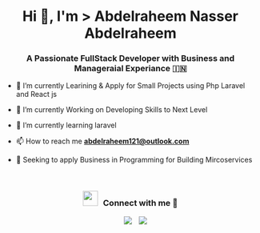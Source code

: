 

<h1 align="center">Hi 👋, I'm >
Abdelraheem Nasser Abdelraheem</a></h1>
<h3 align="center">A Passionate FullStack Developer with Business and Manageraial Experiance &#127470;&#127475</h3>



- 🔭 I’m currently Learining & Apply for Small Projects using Php Laravel and React js
  
- 🌱 I’m currently Working on Developing Skills to Next Level

- 🌱 I’m currently learning laravel

- 📫 How to reach me **abdelraheem121@outlook.com**

- 📄 Seeking to apply Business  in Programming for Building Mircoservices
<br/>
<h3 align="center" > <img src="https://media.giphy.com/media/iY8CRBdQXODJSCERIr/giphy.gif" width="30" height="30" style="margin-right: 10px;">Connect with me 🤝 </h3>

<p align="center">

 <div align="center"  class="icons-social" style="margin-left: 10px;">
        <a style="margin-left: 10px;"  target="_blank" href="https://images.app.goo.gl/5BX62XgESxCgTbcC8">
			<img src="https://img.icons8.com/doodle/40/000000/linkedin--v2.png"></a>
        <a style="margin-left: 10px;" target="_blank" href="https://instagram.com/100rabhch](https://www.facebook.com/bedo.nasser.752">
			<img src="https://img.icons8.com/doodle/40/000000/instagram-new--v2.png"></a>
      </div>

</p>
